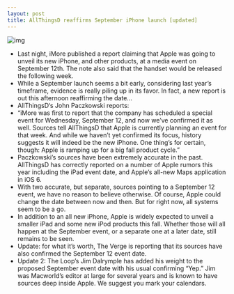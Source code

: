 ```yaml
---
layout: post
title: AllThingsD reaffirms September iPhone launch [updated]
---
```

![img](http://media.idownloadblog.com/wp-content/uploads/2012/06/iphone-5-render.png)
* Last night, iMore published a report claiming that Apple was going to unveil its new iPhone, and other products, at a media event on September 12th. The note also said that the handset would be released the following week.
* While a September launch seems a bit early, considering last year’s timeframe, evidence is really piling up in its favor. In fact, a new report is out this afternoon reaffirming the date…
* AllThingsD‘s John Paczkowski reports:
* “iMore was first to report that the company has scheduled a special event for Wednesday, September 12, and now we’ve confirmed it as well. Sources tell AllThingsD that Apple is currently planning an event for that week. And while we haven’t yet confirmed its focus, history suggests it will indeed be the new iPhone. One thing’s for certain, though: Apple is ramping up for a big fall product cycle.”
* Paczkowski’s sources have been extremely accurate in the past. AllThingsD has correctly reported on a number of Apple rumors this year including the iPad event date, and Apple’s all-new Maps application in iOS 6.
* With two accurate, but separate, sources pointing to a September 12 event, we have no reason to believe otherwise. Of course, Apple could change the date between now and then. But for right now, all systems seem to be a go.
* In addition to an all new iPhone, Apple is widely expected to unveil a smaller iPad and some new iPod products this fall. Whether those will all happen at the September event, or a separate one at a later date, still remains to be seen.
* Update: for what it’s worth, The Verge is reporting that its sources have also confirmed the September 12 event date.
* Update 2: The Loop’s Jim Dalrymple has added his weight to the proposed September event date with his usual confirming “Yep.” Jim was Macworld’s editor at large for several years and is known to have sources deep inside Apple. We suggest you mark your calendars.

